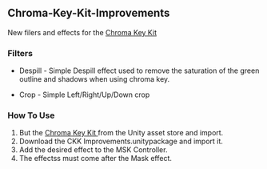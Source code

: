 ## Chroma-Key-Kit-Improvements

New filers and effects for the [Chroma Key Kit ](https://assetstore.unity.com/packages/tools/particles-effects/chroma-key-kit-71684)

### Filters

* Despill - Simple Despill effect used to remove the saturation of the green outline and shadows when using chroma key.


* Crop - Simple Left/Right/Up/Down crop

### How To Use

1. But the [Chroma Key Kit ](https://assetstore.unity.com/packages/tools/particles-effects/chroma-key-kit-71684) from the Unity asset store and import.
2. Download the CKK Improvements.unitypackage and import it.
3. Add the desired effect to the MSK Controller.
4. The effectss must come after the Mask effect.
